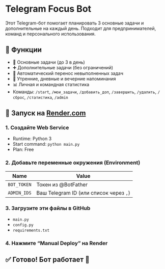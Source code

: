 # Telegram Focus Bot

Этот Telegram-бот помогает планировать 3 основные задачи и дополнительные на каждый день. Подходит для предпринимателей, команд и персонального использования.

## 🔧 Функции

- 🌟 Основные задачи (до 3 в день)
- ➕ Дополнительные задачи (без ограничений)
- 🔁 Автоматический перенос невыполненных задач
- 📆 Утренние, дневные и вечерние напоминания
- 📊 Личная и командная статистика
- Команды: `/start`, `/мои_задачи`, `/добавить_доп`, `/завершить`, `/удалить`, `/сброс`, `/статистика`, `/admin`

## 🚀 Запуск на [Render.com](https://render.com)

### 1. Создайте Web Service
- Runtime: Python 3
- Start command: `python main.py`
- Plan: Free

### 2. Добавьте переменные окружения (Environment)
| Name        | Value                                 |
|-------------|---------------------------------------|
| `BOT_TOKEN` | Токен из @BotFather                   |
| `ADMIN_IDS` | Ваш Telegram ID (или список через `,`) |

### 3. Загрузите эти файлы в GitHub
- `main.py`
- `config.py`
- `requirements.txt`

### 4. Нажмите “Manual Deploy” на Render

## ✅ Готово! Бот работает 🎉
